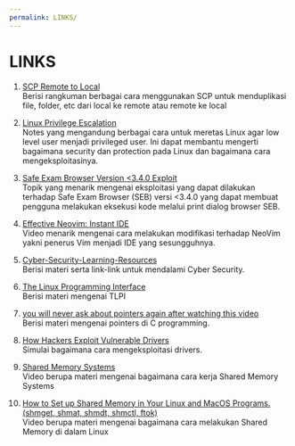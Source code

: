 ```yaml
---
permalink: LINKS/
---
```


# LINKS

1. [SCP Remote to Local](https://linuxhint.com/scp-remote-to-local/)<br>
Berisi rangkuman berbagai cara menggunakan SCP untuk menduplikasi file, folder, etc
dari local ke remote atau remote ke local

2. [Linux Privilege Escalation](https://book.hacktricks.xyz/linux-hardening/privilege-escalation)<br>
Notes yang mengandung berbagai cara untuk meretas Linux agar low level user menjadi privileged user. Ini dapat membantu mengerti bagaimana security dan protection pada Linux dan bagaimana cara mengeksploitasinya.

3. [Safe Exam Browser Version <3.4.0 Exploit](https://vulmon.com/vulnerabilitydetails?qid=CVE-2022-36220&scoretype=cvssv3)<br>
Topik yang menarik mengenai eksploitasi yang dapat dilakukan terhadap Safe Exam Browser (SEB) versi <3.4.0 yang dapat membuat pengguna melakukan eksekusi kode melalui print dialog browser SEB.

4. [Effective Neovim: Instant IDE](https://youtu.be/stqUbv-5u2s?si=BoF1ux-6IX_D_01g) <br>
Video menarik mengenai cara melakukan modifikasi terhadap NeoVim yakni penerus Vim menjadi IDE yang sesungguhnya.

5. [Cyber-Security-Learning-Resources](https://dimasma0305.github.io/Cyber-Security-Learning-Resources/Resource_List/Link_Bermanfaat/) <br>
Berisi materi serta link-link untuk mendalami Cyber Security.

6. [The Linux Programming Interface](https://man7.org/tlpi/) <br>
Berisi materi mengenai TLPI

7. [you will never ask about pointers again after watching this video](https://youtu.be/2ybLD6_2gKM?si=MpvP77rHUHvSLugt) <br>
Berisi materi mengenai pointers di C programming.

8. [How Hackers Exploit Vulnerable Drivers](https://youtu.be/ELVdDwvELKY?si=vxfqxLjumTDxVq4V) <br>
Simulai bagaimana cara mengeksploitasi drivers.

9. [Shared Memory Systems](https://youtu.be/uHtzOFwgD74?si=v2cRNFtChuQhAGFH) <br>
Video berupa materi mengenai bagaimana cara kerja Shared Memory Systems

10. [How to Set up Shared Memory in Your Linux and MacOS Programs. (shmget, shmat, shmdt, shmctl, ftok)](https://youtu.be/WgVSq-sgHOc?si=uRAhIoWxZCsLwbKz) <br>
Video berupa materi mengenai bagaimana cara melakukan Shared Memory di dalam Linux
